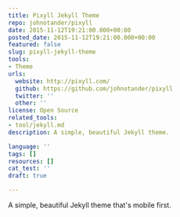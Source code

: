 ```yaml
---
title: Pixyll Jekyll Theme
repo: johnotander/pixyll
date: 2015-11-12T19:21:00.000+00:00
posted_date: 2015-11-12T19:21:00.000+00:00
featured: false
slug: pixyll-jekyll-theme
tools:
- Theme
urls:
  website: http://pixyll.com/
  github: https://github.com/johnotander/pixyll
  twitter: ''
  other: ''
license: Open Source
related_tools:
- tool/jekyll.md
description: A simple, beautiful Jekyll theme.

language: ''
tags: []
resources: []
cat_test: ''
draft: true

---
```

A simple, beautiful Jekyll theme that's mobile first.




